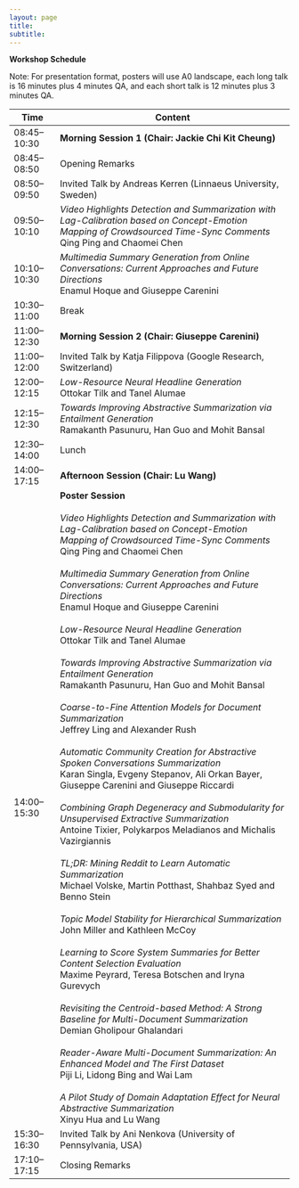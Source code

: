 ```yaml
---
layout: page
title: 
subtitle: 
---
```


**Workshop Schedule** <br>

Note: For presentation format, posters will use A0 landscape, each long talk is 16 minutes plus 4 minutes QA, and each short talk is 12 minutes plus 3 minutes QA.

 Time   | Content 
 -------- | ---------- 
08:45–10:30	| **Morning Session 1 (Chair: Jackie Chi Kit Cheung)**
08:45–08:50	| Opening Remarks
08:50–09:50	| Invited Talk by Andreas Kerren (Linnaeus University, Sweden)
09:50–10:10	| *Video Highlights Detection and Summarization with Lag-Calibration based on Concept-Emotion Mapping of Crowdsourced Time-Sync Comments* <br> Qing Ping and Chaomei Chen
10:10–10:30	| *Multimedia Summary Generation from Online Conversations: Current Approaches and Future Directions* <br> Enamul Hoque and Giuseppe Carenini            
10:30–11:00	| Break
11:00–12:30	| **Morning Session 2 (Chair: Giuseppe Carenini)**
11:00–12:00	| Invited Talk by Katja Filippova (Google Research, Switzerland)
12:00–12:15	| *Low-Resource Neural Headline Generation* <br> Ottokar Tilk and Tanel Alumae
12:15–12:30	| *Towards Improving Abstractive Summarization via Entailment Generation* <br> Ramakanth Pasunuru, Han Guo and Mohit Bansal            
12:30–14:00	| Lunch
14:00–17:15	| **Afternoon Session (Chair: Lu Wang)**
14:00–15:30	| **Poster Session** <br><br> *Video Highlights Detection and Summarization with Lag-Calibration based on Concept-Emotion Mapping of Crowdsourced Time-Sync Comments* <br> Qing Ping and Chaomei Chen <br><br>*Multimedia Summary Generation from Online Conversations: Current Approaches and Future Directions* <br> Enamul Hoque and Giuseppe Carenini <br><br>*Low-Resource Neural Headline Generation* <br> Ottokar Tilk and Tanel Alumae <br><br>*Towards Improving Abstractive Summarization via Entailment Generation* <br> Ramakanth Pasunuru, Han Guo and Mohit Bansal <br><br>*Coarse-to-Fine Attention Models for Document Summarization* <br>Jeffrey Ling and Alexander Rush <br><br> *Automatic Community Creation for Abstractive Spoken Conversations Summarization* <br>Karan Singla, Evgeny Stepanov, Ali Orkan Bayer, Giuseppe Carenini and Giuseppe Riccardi <br><br> *Combining Graph Degeneracy and Submodularity for Unsupervised Extractive Summarization* <br> Antoine Tixier, Polykarpos Meladianos and Michalis Vazirgiannis <br><br> *TL;DR: Mining Reddit to Learn Automatic Summarization* <br> Michael Volske, Martin Potthast, Shahbaz Syed and Benno Stein <br><br> *Topic Model Stability for Hierarchical Summarization* <br> John Miller and Kathleen McCoy <br><br> *Learning to Score System Summaries for Better Content Selection Evaluation* <br> Maxime Peyrard, Teresa Botschen and Iryna Gurevych <br><br> *Revisiting the Centroid-based Method: A Strong Baseline for Multi-Document Summarization* <br> Demian Gholipour Ghalandari <br><br> *Reader-Aware Multi-Document Summarization: An Enhanced Model and The First Dataset* <br> Piji Li, Lidong Bing and Wai Lam <br><br> *A Pilot Study of Domain Adaptation Effect for Neural Abstractive Summarization* <br> Xinyu Hua and Lu Wang
15:30–16:30	| Invited Talk by Ani Nenkova (University of Pennsylvania, USA)
17:10–17:15	| Closing Remarks
 

